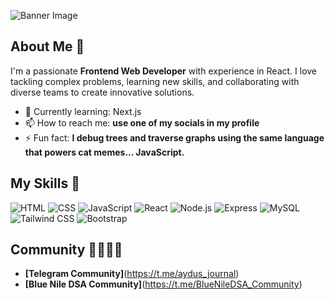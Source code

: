 
![Banner Image]([https://drive.google.com/file/d/1U10lcKy-NL7LzEv1hq2dwkbgl1nuS7iN/view?usp=sharing](https://imgur.com/a/QtuBWBj))

## About Me 🚀

I'm a passionate **Frontend Web Developer** with experience in React. I love tackling complex problems, learning new skills, and collaborating with diverse teams to create innovative solutions.

- 🌱 Currently learning: Next.js
- 📫 How to reach me: **use one of my socials in my profile**
- ⚡ Fun fact: **I debug trees and traverse graphs using the same language that powers cat memes... JavaScript.**

## My Skills 🧠

![HTML](https://img.shields.io/badge/-HTML-E34F26?style=flat-square&logo=html5&logoColor=white)
![CSS](https://img.shields.io/badge/-CSS-1572B6?style=flat-square&logo=css3&logoColor=white)
![JavaScript](https://img.shields.io/badge/-JavaScript-F7DF1E?style=flat-square&logo=javascript&logoColor=black)
![React](https://img.shields.io/badge/-React-61DAFB?style=flat-square&logo=react&logoColor=black)
![Node.js](https://img.shields.io/badge/-Node.js-339933?style=flat-square&logo=node.js&logoColor=white)
![Express](https://img.shields.io/badge/-Express-000000?style=flat-square&logo=express&logoColor=white)
![MySQL](https://img.shields.io/badge/-MySQL-4479A1?style=flat-square&logo=mysql&logoColor=white)
![Tailwind CSS](https://img.shields.io/badge/-Tailwind%20CSS-38B2AC?style=flat-square&logo=tailwind-css&logoColor=white)
![Bootstrap](https://img.shields.io/badge/-Bootstrap-7952B3?style=flat-square&logo=bootstrap&logoColor=white)


## Community 👨‍👩‍👧‍👦

- **[Telegram Community]**(https://t.me/aydus_journal)
- **[Blue Nile DSA Community]**(https://t.me/BlueNileDSA_Community)


